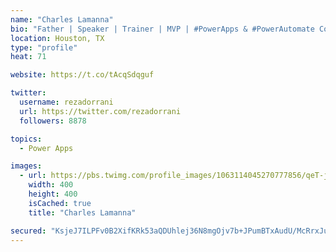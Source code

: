 ```yaml
---
name: "Charles Lamanna"
bio: "Father | Speaker | Trainer | MVP | #PowerApps & #PowerAutomate Community Super User | YouTuber Right-pointing triangle http://youtube.com/c/rezadorrani | Learn - Share - Clockwise rightwards and leftwards open circle arrows"
location: Houston, TX
type: "profile"
heat: 71

website: https://t.co/tAcqSdqguf

twitter:
  username: rezadorrani
  url: https://twitter.com/rezadorrani
  followers: 8878

topics:
  - Power Apps

images:
  - url: https://pbs.twimg.com/profile_images/1063114045270777856/qeT-jpWr_400x400.jpg
    width: 400
    height: 400
    isCached: true
    title: "Charles Lamanna"

secured: "KsjeJ7ILPFv0B2XifKRk53aQDUhlej36N8mgOjv7b+JPumBTxAudU/McRrxJuz8fn/9DOu47msjXtmhVlCROTecjXdqfgu39O+1GdfCfDyKrmvrx24J5SQsajeh0ZoApfLoHzvJ5lGl33YoICkeSrmzWl2bJsNwMVHGdh2PJ9LyzRs5f+ZyrJXbFf+sQRqPY7t/KrtsolGpmIaFUKhyyi47hxzkcVk3XSFjWviuDE4/sGtxWaL+CH/myqveEHlRnmWedmGuBcsczabayVY8ygFL+uq/Dgf0v0tN85CHT/LhBYx7hGpoF4Pym5LedzyH5ApWqkpb6EZ19C0yRKcKS9+M340LZ7VCvId/XYRB+vvmVhxSrEw1p1JrhGPlUEuLJp58exGU+pmQ3m1kSan0+b9dZoTe5V3PlLcXmydjXTHQ=;Qk5K9wjm7Iy4XjbjUdFCgw=="
---
```


